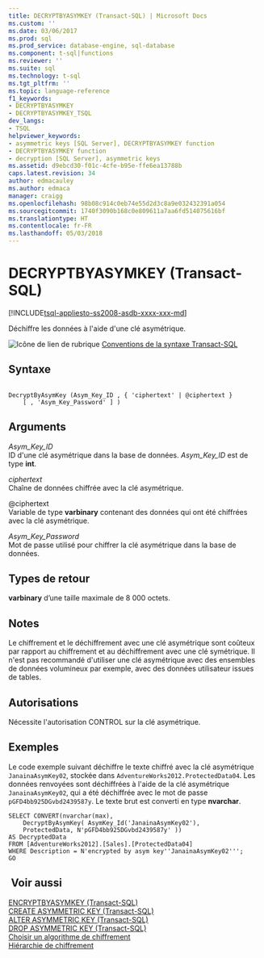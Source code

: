 ```yaml
---
title: DECRYPTBYASYMKEY (Transact-SQL) | Microsoft Docs
ms.custom: ''
ms.date: 03/06/2017
ms.prod: sql
ms.prod_service: database-engine, sql-database
ms.component: t-sql|functions
ms.reviewer: ''
ms.suite: sql
ms.technology: t-sql
ms.tgt_pltfrm: ''
ms.topic: language-reference
f1_keywords:
- DECRYPTBYASYMKEY
- DECRYPTBYASYMKEY_TSQL
dev_langs:
- TSQL
helpviewer_keywords:
- asymmetric keys [SQL Server], DECRYPTBYASYMKEY function
- DECRYPTBYASYMKEY function
- decryption [SQL Server], asymmetric keys
ms.assetid: d9ebcd30-f01c-4cfe-b95e-ffe6ea13788b
caps.latest.revision: 34
author: edmacauley
ms.author: edmaca
manager: craigg
ms.openlocfilehash: 98b08c914c0eb74e55d2d3c8a9e032432391a054
ms.sourcegitcommit: 1740f3090b168c0e809611a7aa6fd514075616bf
ms.translationtype: HT
ms.contentlocale: fr-FR
ms.lasthandoff: 05/03/2018
---
```

# <a name="decryptbyasymkey-transact-sql"></a>DECRYPTBYASYMKEY (Transact-SQL)
[!INCLUDE[tsql-appliesto-ss2008-asdb-xxxx-xxx-md](../../includes/tsql-appliesto-ss2008-asdb-xxxx-xxx-md.md)]

  Déchiffre les données à l'aide d'une clé asymétrique.  
  
 ![Icône de lien de rubrique](../../database-engine/configure-windows/media/topic-link.gif "Icône lien de rubrique") [Conventions de la syntaxe Transact-SQL](../../t-sql/language-elements/transact-sql-syntax-conventions-transact-sql.md)  
  
## <a name="syntax"></a>Syntaxe  
  
```  
  
DecryptByAsymKey (Asym_Key_ID , { 'ciphertext' | @ciphertext }   
    [ , 'Asym_Key_Password' ] )  
```  
  
## <a name="arguments"></a>Arguments  
 *Asym_Key_ID*  
 ID d'une clé asymétrique dans la base de données. *Asym_Key_ID* est de type **int**.  
  
 *ciphertext*  
 Chaîne de données chiffrée avec la clé asymétrique.  
  
 @ciphertext  
 Variable de type **varbinary** contenant des données qui ont été chiffrées avec la clé asymétrique.  
  
 *Asym_Key_Password*  
 Mot de passe utilisé pour chiffrer la clé asymétrique dans la base de données.  
  
## <a name="return-types"></a>Types de retour  
 **varbinary** d’une taille maximale de 8 000 octets.  
  
## <a name="remarks"></a>Notes   
 Le chiffrement et le déchiffrement avec une clé asymétrique sont coûteux par rapport au chiffrement et au déchiffrement avec une clé symétrique. Il n'est pas recommandé d'utiliser une clé asymétrique avec des ensembles de données volumineux par exemple, avec des données utilisateur issues de tables.  
  
## <a name="permissions"></a>Autorisations  
 Nécessite l'autorisation CONTROL sur la clé asymétrique.  
  
## <a name="examples"></a>Exemples  
 Le code exemple suivant déchiffre le texte chiffré avec la clé asymétrique `JanainaAsymKey02`, stockée dans `AdventureWorks2012.ProtectedData04`. Les données renvoyées sont déchiffrées à l'aide de la clé asymétrique `JanainaAsymKey02`, qui a été déchiffrée avec le mot de passe `pGFD4bb925DGvbd2439587y`. Le texte brut est converti en type **nvarchar**.  
  
```  
SELECT CONVERT(nvarchar(max),  
    DecryptByAsymKey( AsymKey_Id('JanainaAsymKey02'),   
    ProtectedData, N'pGFD4bb925DGvbd2439587y' ))   
AS DecryptedData   
FROM [AdventureWorks2012].[Sales].[ProtectedData04]   
WHERE Description = N'encrypted by asym key''JanainaAsymKey02''';  
GO  
```  
  
## <a name="see-also"></a> Voir aussi  
 [ENCRYPTBYASYMKEY &#40;Transact-SQL&#41;](../../t-sql/functions/encryptbyasymkey-transact-sql.md)   
 [CREATE ASYMMETRIC KEY &#40;Transact-SQL&#41;](../../t-sql/statements/create-asymmetric-key-transact-sql.md)   
 [ALTER ASYMMETRIC KEY &#40;Transact-SQL&#41;](../../t-sql/statements/alter-asymmetric-key-transact-sql.md)   
 [DROP ASYMMETRIC KEY &#40;Transact-SQL&#41;](../../t-sql/statements/drop-asymmetric-key-transact-sql.md)   
 [Choisir un algorithme de chiffrement](../../relational-databases/security/encryption/choose-an-encryption-algorithm.md)   
 [Hiérarchie de chiffrement](../../relational-databases/security/encryption/encryption-hierarchy.md)  
  
  
